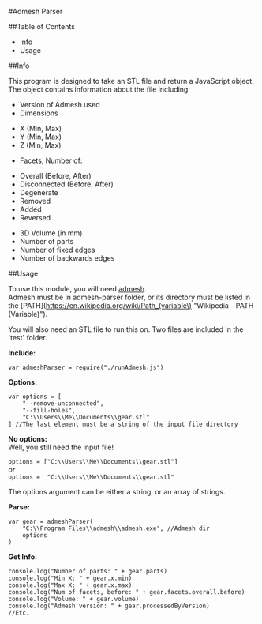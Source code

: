 ﻿#Admesh Parser

##Table of Contents

+ Info
+ Usage

##Info

This program is designed to take an STL file and return a JavaScript object. The object contains information about the file including:  

+ Version of Admesh used
+ Dimensions
 - X (Min, Max)
 - Y (Min, Max)
 - Z (Min, Max)
+ Facets, Number of:
 - Overall (Before, After)
 - Disconnected (Before, After)
 - Degenerate
 - Removed
 - Added
 - Reversed
+ 3D Volume (in mm)
+ Number of parts
+ Number of fixed edges
+ Number of backwards edges

##Usage

To use this module, you will need [admesh](https://sites.google.com/a/varlog.com/www/admesh-htm).  
Admesh must be in admesh-parser folder, or its directory must be listed in the [PATH](https://en.wikipedia.org/wiki/Path_(variable\) "Wikipedia - PATH (Variable)").

You will also need an STL file to run this on. Two files are included in the 'test' folder.

**Include:**

	var admeshParser = require("./runAdmesh.js")

**Options:**

	var options = [
		"--remove-unconnected",
		"--fill-holes",
		"C:\\Users\\Me\\Documents\\gear.stl"
	] //The last element must be a string of the input file directory

**No options:**  
Well, you still need the input file!  

`options = ["C:\\Users\\Me\\Documents\\gear.stl"]`  
*or*  
`options =  "C:\\Users\\Me\\Documents\\gear.stl"`

The options argument can be either a string, or an array of strings.

**Parse:**

	var gear = admeshParser(
		"C:\\Program Files\\admesh\\admesh.exe", //Admesh dir
		options
	)

**Get Info:**

	console.log("Number of parts: " + gear.parts)
	console.log("Min X: " + gear.x.min)
	console.log("Max X: " + gear.x.max)
	console.log("Num of facets, before: " + gear.facets.overall.before)
	console.log("Volume: " + gear.volume)
	console.log("Admesh version: " + gear.processedByVersion)
	//Etc.
